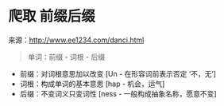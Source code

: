 
# 爬取 前缀后缀

来源：http://www.ee1234.com/danci.html

> 单词：前缀 - 词根 - 后缀

- 前缀：对词根意思加以改变 [Un - 在形容词前表示否定 ‘不，无’]
- 词根：构成单词的基本意思 [hap - 机会，运气]
- 后缀：不变词义只变词性 [ness - 一般构成抽象名称，愿意不变]

